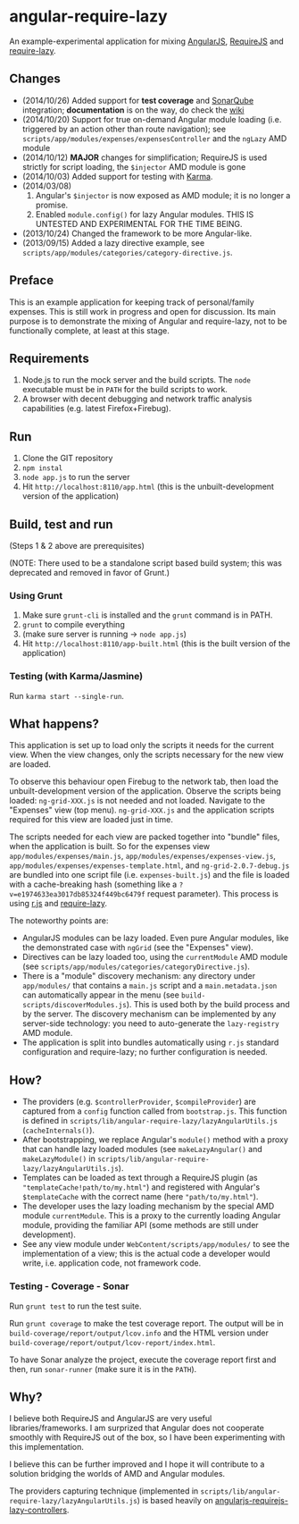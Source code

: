 angular-require-lazy
====================

An example-experimental application for mixing [AngularJS](http://angularjs.org/), [RequireJS](http://requirejs.org/) and [require-lazy](https://github.com/nikospara/require-lazy).

Changes
-------

- (2014/10/26) Added support for **test coverage** and [SonarQube](http://www.sonarqube.org/) integration; **documentation** is on the way, do check the [wiki](https://github.com/nikospara/angular-require-lazy/wiki)
- (2014/10/20) Support for true on-demand Angular module loading (i.e. triggered by an action other than route navigation); see `scripts/app/modules/expenses/expensesController` and the `ngLazy` AMD module
- (2014/10/12) **MAJOR** changes for simplification; RequireJS is used strictly for script loading, the `$injector` AMD module is gone
- (2014/10/03) Added support for testing with [Karma](http://karma-runner.github.io/).
- (2014/03/08) 
    1. Angular's `$injector` is now exposed as AMD module; it is no longer a promise.
    2. Enabled `module.config()` for lazy Angular modules. THIS IS UNTESTED AND EXPERIMENTAL FOR THE TIME BEING.
- (2013/10/24) Changed the framework to be more Angular-like.
- (2013/09/15) Added a lazy directive example, see `scripts/app/modules/categories/category-directive.js`.

Preface
-------

This is an example application for keeping track of personal/family expenses.
This is still work in progress and open for discussion. Its main purpose is to demonstrate the mixing of Angular and require-lazy,
not to be functionally complete, at least at this stage.

Requirements
------------

1. Node.js to run the mock server and the build scripts. The `node` executable must be in `PATH` for the build scripts to work.
2. A browser with decent debugging and network traffic analysis capabilities (e.g. latest Firefox+Firebug).

Run
---

1. Clone the GIT repository
2. `npm instal`
3. `node app.js` to run the server
4. Hit `http://localhost:8110/app.html` (this is the unbuilt-development version of the application)

Build, test and run
-------------------

(Steps 1 & 2 above are prerequisites)

(NOTE: There used to be a standalone script based build system; this was deprecated and removed in favor of Grunt.)

### Using Grunt

1. Make sure `grunt-cli` is installed and the `grunt` command is in PATH.
2. `grunt` to compile everything
3. (make sure server is running &rarr; `node app.js`)
4. Hit `http://localhost:8110/app-built.html` (this is the built version of the application)

### Testing (with Karma/Jasmine)

Run `karma start --single-run`.

What happens?
-------------

This application is set up to load only the scripts it needs for the current view. When the view changes, only the scripts necessary
for the new view are loaded.

To observe this behaviour open Firebug to the network tab, then load the unbuilt-development version of the application.
Observe the scripts being loaded: `ng-grid-XXX.js` is not needed and not loaded.
Navigate to the "Expenses" view (top menu). `ng-grid-XXX.js` and the application scripts required for this view are loaded just in time.

The scripts needed for each view are packed together into "bundle" files, when the application is built. So for the expenses view
`app/modules/expenses/main.js`, `app/modules/expenses/expenses-view.js`, `app/modules/expenses/expenses-template.html`, and
`ng-grid-2.0.7-debug.js` are bundled into one script file (i.e. `expenses-built.js`) and the file is loaded with a cache-breaking
hash (something like a `?v=e1974633ea3017db85324f449bc6479f` request parameter). This process is using [r.js](http://requirejs.org/docs/optimization.html)
and [require-lazy](https://github.com/nikospara/require-lazy).

The noteworthy points are:

- AngularJS modules can be lazy loaded. Even pure Angular modules, like the demonstrated case with `ngGrid` (see the "Expenses" view).
- Directives can be lazy loaded too, using the `currentModule` AMD module (see `scripts/app/modules/categories/categoryDirective.js`).
- There is a "module" discovery mechanism: any directory under `app/modules/` that contains a `main.js` script and a `main.metadata.json`
  can automatically appear in the menu (see `build-scripts/discoverModules.js`). This is used both by the build process and by the server.
  The discovery mechanism can be implemented by any server-side technology: you need to auto-generate the `lazy-registry` AMD module.
- The application is split into bundles automatically using `r.js` standard configuration and require-lazy;
  no further configuration is needed.

How?
----

- The providers (e.g. `$controllerProvider`, `$compileProvider`) are captured from a `config` function called from `bootstrap.js`.
  This function is defined in `scripts/lib/angular-require-lazy/lazyAngularUtils.js` (`cacheInternals()`).
- After bootstrapping, we replace Angular's `module()` method with a proxy that can handle lazy loaded modules (see `makeLazyAngular()`
  and `makeLazyModule()` in `scripts/lib/angular-require-lazy/lazyAngularUtils.js`).
- Templates can be loaded as text through a RequireJS plugin (as `"templateCache!path/to/my.html"`) and registered with Angular's
  `$templateCache` with the correct name (here `"path/to/my.html"`).
- The developer uses the lazy loading mechanism by the special AMD module `currentModule`. This is a proxy to the currently loading
  Angular module, providing the familiar API (some methods are still under development).
- See any view module under `WebContent/scripts/app/modules/` to see the implementation of a view; this is the actual code a developer would
  write, i.e. application code, not framework code.

### Testing - Coverage - Sonar

Run `grunt test` to run the test suite.

Run `grunt coverage` to make the test coverage report. The output will be in `build-coverage/report/output/lcov.info`
and the HTML version under `build-coverage/report/output/lcov-report/index.html`.

To have Sonar analyze the project, execute the coverage report first and then, run `sonar-runner` (make
sure it is in the `PATH`).

Why?
----

I believe both RequireJS and AngularJS are very useful libraries/frameworks. I am surprized that Angular does not cooperate
smoothly with RequireJS out of the box, so I have been experimenting with this implementation.

I believe this can be further improved and I hope it will contribute to a solution bridging the worlds of AMD and Angular modules.

The providers capturing technique (implemented in `scripts/lib/angular-require-lazy/lazyAngularUtils.js`)
is based heavily on [angularjs-requirejs-lazy-controllers](https://github.com/matys84pl/angularjs-requirejs-lazy-controllers).
